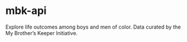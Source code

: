 # mbk-api
Explore life outcomes among boys and men of color. Data curated by the My Brother’s Keeper Initiative.
